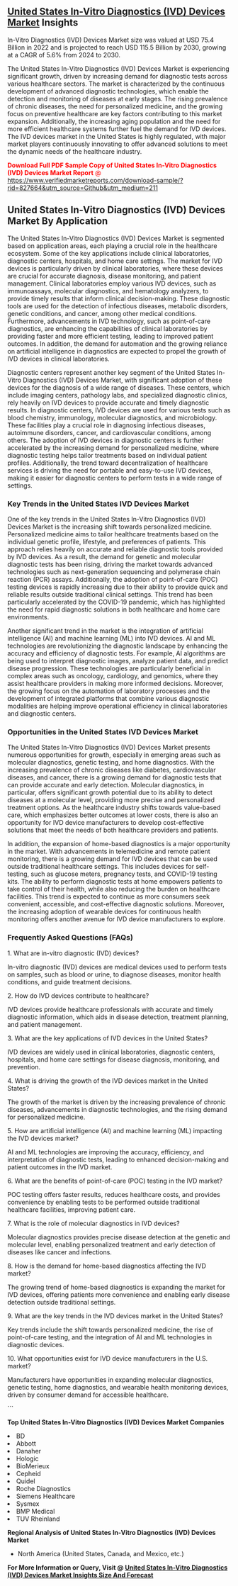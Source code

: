 <h2><a href="https://www.verifiedmarketreports.com/download-sample/?rid=827664&amp;utm_source=Github&amp;utm_medium=211" target="_blank">United States In-Vitro Diagnostics (IVD) Devices Market</a> Insights</h2><p>In-Vitro Diagnostics (IVD) Devices Market size was valued at USD 75.4 Billion in 2022 and is projected to reach USD 115.5 Billion by 2030, growing at a CAGR of 5.6% from 2024 to 2030.</p><p><p>The United States In-Vitro Diagnostics (IVD) Devices Market is experiencing significant growth, driven by increasing demand for diagnostic tests across various healthcare sectors. The market is characterized by the continuous development of advanced diagnostic technologies, which enable the detection and monitoring of diseases at early stages. The rising prevalence of chronic diseases, the need for personalized medicine, and the growing focus on preventive healthcare are key factors contributing to this market expansion. Additionally, the increasing aging population and the need for more efficient healthcare systems further fuel the demand for IVD devices. The IVD devices market in the United States is highly regulated, with major market players continuously innovating to offer advanced solutions to meet the dynamic needs of the healthcare industry. <p><span class=""><span style="color: #ff0000;"><strong>Download Full PDF Sample Copy of United States In-Vitro Diagnostics (IVD) Devices Market Report</strong> @ </span><a href="https://www.verifiedmarketreports.com/download-sample/?rid=827664&amp;utm_source=Github&amp;utm_medium=211" target="_blank">https://www.verifiedmarketreports.com/download-sample/?rid=827664&amp;utm_source=Github&amp;utm_medium=211</a></span></p></p><h2>United States In-Vitro Diagnostics (IVD) Devices Market By Application</h2><p>The United States In-Vitro Diagnostics (IVD) Devices Market is segmented based on application areas, each playing a crucial role in the healthcare ecosystem. Some of the key applications include clinical laboratories, diagnostic centers, hospitals, and home care settings. The market for IVD devices is particularly driven by clinical laboratories, where these devices are crucial for accurate diagnosis, disease monitoring, and patient management. Clinical laboratories employ various IVD devices, such as immunoassays, molecular diagnostics, and hematology analyzers, to provide timely results that inform clinical decision-making. These diagnostic tools are used for the detection of infectious diseases, metabolic disorders, genetic conditions, and cancer, among other medical conditions. Furthermore, advancements in IVD technology, such as point-of-care diagnostics, are enhancing the capabilities of clinical laboratories by providing faster and more efficient testing, leading to improved patient outcomes. In addition, the demand for automation and the growing reliance on artificial intelligence in diagnostics are expected to propel the growth of IVD devices in clinical laboratories.</p><p>Diagnostic centers represent another key segment of the United States In-Vitro Diagnostics (IVD) Devices Market, with significant adoption of these devices for the diagnosis of a wide range of diseases. These centers, which include imaging centers, pathology labs, and specialized diagnostic clinics, rely heavily on IVD devices to provide accurate and timely diagnostic results. In diagnostic centers, IVD devices are used for various tests such as blood chemistry, immunology, molecular diagnostics, and microbiology. These facilities play a crucial role in diagnosing infectious diseases, autoimmune disorders, cancer, and cardiovascular conditions, among others. The adoption of IVD devices in diagnostic centers is further accelerated by the increasing demand for personalized medicine, where diagnostic testing helps tailor treatments based on individual patient profiles. Additionally, the trend toward decentralization of healthcare services is driving the need for portable and easy-to-use IVD devices, making it easier for diagnostic centers to perform tests in a wide range of settings.</p><h3>Key Trends in the United States IVD Devices Market</h3><p>One of the key trends in the United States In-Vitro Diagnostics (IVD) Devices Market is the increasing shift towards personalized medicine. Personalized medicine aims to tailor healthcare treatments based on the individual genetic profile, lifestyle, and preferences of patients. This approach relies heavily on accurate and reliable diagnostic tools provided by IVD devices. As a result, the demand for genetic and molecular diagnostic tests has been rising, driving the market towards advanced technologies such as next-generation sequencing and polymerase chain reaction (PCR) assays. Additionally, the adoption of point-of-care (POC) testing devices is rapidly increasing due to their ability to provide quick and reliable results outside traditional clinical settings. This trend has been particularly accelerated by the COVID-19 pandemic, which has highlighted the need for rapid diagnostic solutions in both healthcare and home care environments.</p><p>Another significant trend in the market is the integration of artificial intelligence (AI) and machine learning (ML) into IVD devices. AI and ML technologies are revolutionizing the diagnostic landscape by enhancing the accuracy and efficiency of diagnostic tests. For example, AI algorithms are being used to interpret diagnostic images, analyze patient data, and predict disease progression. These technologies are particularly beneficial in complex areas such as oncology, cardiology, and genomics, where they assist healthcare providers in making more informed decisions. Moreover, the growing focus on the automation of laboratory processes and the development of integrated platforms that combine various diagnostic modalities are helping improve operational efficiency in clinical laboratories and diagnostic centers.</p><h3>Opportunities in the United States IVD Devices Market</h3><p>The United States In-Vitro Diagnostics (IVD) Devices Market presents numerous opportunities for growth, especially in emerging areas such as molecular diagnostics, genetic testing, and home diagnostics. With the increasing prevalence of chronic diseases like diabetes, cardiovascular diseases, and cancer, there is a growing demand for diagnostic tests that can provide accurate and early detection. Molecular diagnostics, in particular, offers significant growth potential due to its ability to detect diseases at a molecular level, providing more precise and personalized treatment options. As the healthcare industry shifts towards value-based care, which emphasizes better outcomes at lower costs, there is also an opportunity for IVD device manufacturers to develop cost-effective solutions that meet the needs of both healthcare providers and patients.</p><p>In addition, the expansion of home-based diagnostics is a major opportunity in the market. With advancements in telemedicine and remote patient monitoring, there is a growing demand for IVD devices that can be used outside traditional healthcare settings. This includes devices for self-testing, such as glucose meters, pregnancy tests, and COVID-19 testing kits. The ability to perform diagnostic tests at home empowers patients to take control of their health, while also reducing the burden on healthcare facilities. This trend is expected to continue as more consumers seek convenient, accessible, and cost-effective diagnostic solutions. Moreover, the increasing adoption of wearable devices for continuous health monitoring offers another avenue for IVD device manufacturers to explore.</p><h3>Frequently Asked Questions (FAQs)</h3><p>1. What are in-vitro diagnostic (IVD) devices?</p><p>In-vitro diagnostic (IVD) devices are medical devices used to perform tests on samples, such as blood or urine, to diagnose diseases, monitor health conditions, and guide treatment decisions.</p><p>2. How do IVD devices contribute to healthcare?</p><p>IVD devices provide healthcare professionals with accurate and timely diagnostic information, which aids in disease detection, treatment planning, and patient management.</p><p>3. What are the key applications of IVD devices in the United States?</p><p>IVD devices are widely used in clinical laboratories, diagnostic centers, hospitals, and home care settings for disease diagnosis, monitoring, and prevention.</p><p>4. What is driving the growth of the IVD devices market in the United States?</p><p>The growth of the market is driven by the increasing prevalence of chronic diseases, advancements in diagnostic technologies, and the rising demand for personalized medicine.</p><p>5. How are artificial intelligence (AI) and machine learning (ML) impacting the IVD devices market?</p><p>AI and ML technologies are improving the accuracy, efficiency, and interpretation of diagnostic tests, leading to enhanced decision-making and patient outcomes in the IVD market.</p><p>6. What are the benefits of point-of-care (POC) testing in the IVD market?</p><p>POC testing offers faster results, reduces healthcare costs, and provides convenience by enabling tests to be performed outside traditional healthcare facilities, improving patient care.</p><p>7. What is the role of molecular diagnostics in IVD devices?</p><p>Molecular diagnostics provides precise disease detection at the genetic and molecular level, enabling personalized treatment and early detection of diseases like cancer and infections.</p><p>8. How is the demand for home-based diagnostics affecting the IVD market?</p><p>The growing trend of home-based diagnostics is expanding the market for IVD devices, offering patients more convenience and enabling early disease detection outside traditional settings.</p><p>9. What are the key trends in the IVD devices market in the United States?</p><p>Key trends include the shift towards personalized medicine, the rise of point-of-care testing, and the integration of AI and ML technologies in diagnostic devices.</p><p>10. What opportunities exist for IVD device manufacturers in the U.S. market?</p><p>Manufacturers have opportunities in expanding molecular diagnostics, genetic testing, home diagnostics, and wearable health monitoring devices, driven by consumer demand for accessible healthcare.</p>```</p><p><strong>Top United States In-Vitro Diagnostics (IVD) Devices Market Companies</strong></p><div data-test-id=""><p><li>BD</li><li> Abbott</li><li> Danaher</li><li> Hologic</li><li> BioMerieux</li><li> Cepheid</li><li> Quidel</li><li> Roche Diagnostics</li><li> Siemens Healthcare</li><li> Sysmex</li><li> BMP Medical</li><li> TUV Rheinland</li></p><div><strong>Regional Analysis of&nbsp;United States In-Vitro Diagnostics (IVD) Devices Market</strong></div><ul><li dir="ltr"><p dir="ltr">North America&nbsp;(United States, Canada, and Mexico, etc.)</p></li></ul><p><strong>For More Information or Query, Visit @&nbsp;</strong><strong><a href="https://www.verifiedmarketreports.com/product/in-vitro-diagnostics-ivd-devices-market/?utm_source=Github&amp;utm_medium=211" target="_blank">United States In-Vitro Diagnostics (IVD) Devices Market Insights Size And Forecast</a></strong></p></div>
